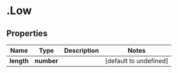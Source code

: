 # .Low

## Properties

Name | Type | Description | Notes
------------ | ------------- | ------------- | -------------
**length** | **number** |  | [default to undefined]

